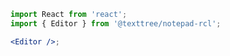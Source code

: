 ```jsx
import React from 'react';
import { Editor } from '@texttree/notepad-rcl';

<Editor />;
```

<!-- ### If you want to use your own method for saving notes, pass it in props

```jsx
import React from 'react';
import { Editor, useData } from '@texttree/notepad-rcl';

// const { dBNameRegistration } = useData();

// dBNameRegistration('NotepadRCL');

<Editor id="second_note" />;
``` -->

<!--
#### If you want to use an Editor twice or more, give each Editor a unique **`id`**

```jsx
import React from 'react';
import { useData, Editor } from '@texttree/notepad-rcl';

const { dBNameRegistration, getNote, saveNote } = useData();

dBNameRegistration('NotepadRCL');

<Editor getNote={getNote} saveNote={saveNote} id="second_note" />;
```

### **Placeholder**

#### Pass the **`placeholder`** option if you want to set a custom placeholder:

```jsx
import React from 'react';
import { useData, Editor } from '@texttree/notepad-rcl';

const { dBNameRegistration, getNote, saveNote } = useData();

dBNameRegistration('NotepadRCL');

const changePlaceholder = 'changed default text';

<Editor id="third_note" placeholder={changePlaceholder} />;
<Editor
  getNote={getNote}
  saveNote={saveNote}
  id="third_note"
  placeholder={changePlaceholder}
/>;
``` -->
